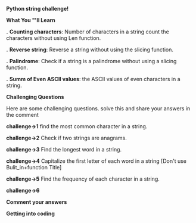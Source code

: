 **Python string challenge!**


**What You "'ll Learn**


**.**
**Counting characters**: Number of characters in a string count the characters without using Len function.

**.**
**Reverse string**: Reverse a string without using the slicing function.

**.**
**Palindrome**: Check if a string is a palindrome without using a slicing function.

**.**
**Summ of Even ASCII values**: the ASCII values of even characters in a string.

**Challenging  Questions**


Here are some challenging questions. solve this and share your answers in the comment

**challenge->1**
 find the most common character in a string.

**challenge->2**
Check if two strings are anagrams.

**challenge->3**
Find the longest word in a string.

**challenge->4**
Capitalize the first letter of each word in a string [Don't use Bulit_in+function Title]

**challenge->5**
Find the frequency of each character in a string.

**challenge->6**




**Comment your answers**

**Getting into coding**





